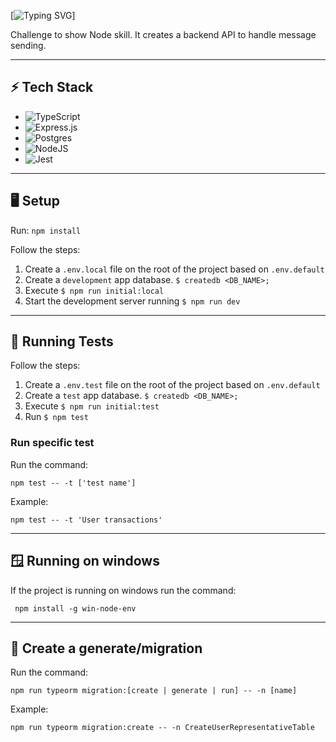 [![Typing SVG](https://readme-typing-svg.demolab.com?font=Fira+Code&pause=3000&center=true&width=435&lines=Messaging+-+messaging+everywhere)]

Challenge to show Node skill. It creates a backend API to handle message sending.

---

## ⚡ Tech Stack

- ![TypeScript](https://img.shields.io/badge/typescript-%23007ACC.svg?style=for-the-badge&logo=typescript&logoColor=white)
- ![Express.js](https://img.shields.io/badge/express.js-%23404d59.svg?style=for-the-badge&logo=express&logoColor=%2361DAFB)
- ![Postgres](https://img.shields.io/badge/postgres-%23316192.svg?style=for-the-badge&logo=postgresql&logoColor=white)
- ![NodeJS](https://img.shields.io/badge/node.js-6DA55F?style=for-the-badge&logo=node.js&logoColor=white)
- ![Jest](https://img.shields.io/badge/-jest-%23C21325?style=for-the-badge&logo=jest&logoColor=white)

---

## 🖥️ Setup

Run:
`npm install`

Follow the steps:

1. Create a `.env.local` file on the root of the project based on `.env.default`
2. Create a `development` app database. `$ createdb <DB_NAME>;`
3. Execute `$ npm run initial:local`
4. Start the development server running `$ npm run dev`

---

## 🧪 Running Tests

Follow the steps:

1. Create a `.env.test` file on the root of the project based on `.env.default`
2. Create a `test` app database. `$ createdb <DB_NAME>;`
3. Execute `$ npm run initial:test`
4. Run `$ npm test`

### Run specific test

Run the command:

`npm test -- -t ['test name']`

Example:

`npm test -- -t 'User transactions'`

---

## 🪟 Running on windows

If the project is running on windows run the command:

` npm install -g win-node-env`

---

## 📅 Create a generate/migration

Run the command:

`npm run typeorm migration:[create | generate | run] -- -n [name]`

Example:

`npm run typeorm migration:create -- -n CreateUserRepresentativeTable`

